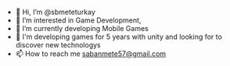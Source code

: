 - 👋 Hi, I’m @sbmeteturkay
- 👀 I’m interested in Game Development,
- 🌱 I’m currently developing Mobile Games
- 💞️ I'm  developing games for 5 years with unity and looking for to discover new technologys
- 📫 How to reach me sabanmete57@gmail.com

<!---
sbmeteturkay/sbmeteturkay is a ✨ special ✨ repository because its `README.md` (this file) appears on your GitHub profile.
You can click the Preview link to take a look at your changes.
--->
